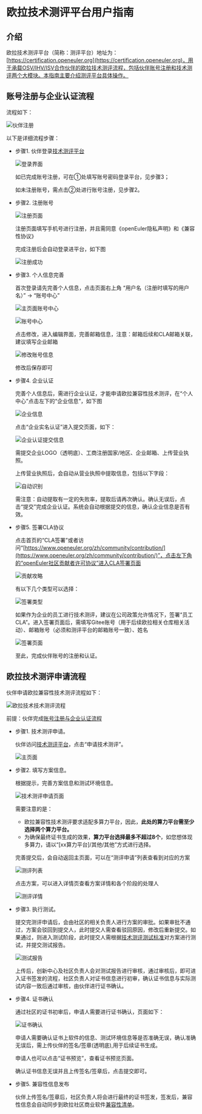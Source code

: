 # 欧拉技术测评平台用户指南

## 介绍
欧拉技术测评平台（简称：测评平台）地址为：[https://certification.openeuler.org](https://certification.openeuler.org)，用于承载OSV/IHV/ISV合作伙伴的欧拉技术测评流程，包括伙伴账号注册和技术测评两个大模块。本指南主要介绍测评平台具体操作。

## 账号注册与企业认证流程
流程如下：

![伙伴注册](docs/平台用户指南/伙伴注册.png)

以下是详细流程步骤：

- 步骤1. 伙伴登录[技术测评平台](https://certification.openeuler.org)

  ![登录界面](docs/平台用户指南/登录界面.png)

  如已完成账号注册，可在①处填写账号密码登录平台，见步骤3；

  如未注册账号，需点击②处进行账号注册，见步骤2。

- 步骤2. 注册账号

  ![注册页面](docs/平台用户指南/注册界面.png)

  注册页面填写手机号进行注册，并且需同意《openEuler隐私声明》和《兼容性协议》

  完成注册后会自动登录进平台，如下图
  
  ![注册成功](docs/平台用户指南/注册成功.png)

- 步骤3. 个人信息完善

  首次登录请先完善个人信息，点击页面右上角 “用户名（注册时填写的用户名）” -> “账号中心”

  ![主页面账号中心](docs/平台用户指南/主页面账号中心.png)

  ![账号中心](docs/平台用户指南/账号中心.png)

  点击修改，进入编辑界面，完善邮箱信息，注意：邮箱后续和CLA邮箱关联，建议填写企业邮箱

  ![修改账号信息](docs/平台用户指南/修改账号信息.png)

  修改后保存即可

- 步骤4. 企业认证
  
  完善个人信息后，需进行企业认证，才能申请欧拉兼容性技术测评，在“个人中心”点击左下的“企业信息”，如下图
  
  ![企业信息](docs/平台用户指南/企业认证.png)
  
  点击“企业实名认证”进入提交页面，如下：
  
  ![企业认证提交信息](docs/平台用户指南/企业认证需手动填写信息.png)
  
  需提交企业LOGO（透明底）、工商注册国家/地区、企业邮箱、上传营业执照。
  
  上传营业执照后，会自动从营业执照中提取信息，包括以下字段：
  
  ![自动识别](docs/平台用户指南/企业认证自动识别信息.png)
  
  需注意：自动提取有一定的失败率，提取后请再次确认。确认无误后，点击“提交”完成企业认证。系统会自动根据提交的信息，确认企业信息是否有效。
  
- 步骤5. 签署CLA协议

  点击首页的“CLA签署”或者访问“[https://www.openeuler.org/zh/community/contribution/](https://www.openeuler.org/zh/community/contribution/)”，点击左下角的“openEuler社区贡献者许可协议”进入CLA签署页面
  
  ![贡献攻略](docs/平台用户指南/CLA签署指导.png)

  有以下几个类型可以选择：

  ![签署类型](docs/平台用户指南/CLA签署类型选择.png)

  如果作为企业的员工进行技术测评，建议在公司政策允许情况下，签署“员工CLA”。进入签署页面后，需填写Gitee账号（用于后续欧拉相关仓库相关活动）、邮箱账号（必须和测评平台的邮箱账号一致）、姓名
  
  ![签署页面](docs/平台用户指南/个人&员工CLA.png)

  至此，完成伙伴账号的注册和认证。


## 欧拉技术测评申请流程
伙伴申请欧拉兼容性技术测评流程如下：

![欧拉技术技术测评流程](docs/欧拉技术测评流程.png)

前提：伙伴完成[账号注册与企业认证流程](#账号注册与企业认证流程)

- 步骤1. 技术测评申请。
  
  伙伴访问[技术测评平台](https://certification.openeuler.org)，点击“申请技术测评”。

  ![主页面](docs/平台用户指南/主界面.png)
  
- 步骤2. 填写方案信息。
  
  根据提示，完善方案信息和测试环境信息。
  
  ![技术测评申请页面](docs/平台用户指南/技术测评申请页面.png)

  需要注意的是：
  
  - 欧拉兼容性技术测评要求适配多算力平台，因此，**此处的算力平台需至少选择两个算力平台。**
  - 为确保最终证书生成的效果，**算力平台选择最多不超过8个**，如您想体现多算力，请以“[xx算力平台]/其他/其他”方式进行选择。
  
  完善提交后，会自动返回主页面，可以在“测评申请”列表查看到对应的方案
  
  ![测评列表](docs/平台用户指南/测评申请列表.png)
  
  点击方案，可以进入详情页查看方案详情和各个阶段的处理人
  
  ![测评详情](docs/平台用户指南/测评详情.png)
  
- 步骤3. 执行测试。

  提交完测评申请后，会由社区的相关负责人进行方案的审批。如果审批不通过，方案会驳回到提交人，此时提交人需查看驳回原因，修改后重新提交。如果通过，则进入测试阶段，此时提交人需根据[技术测评测试标准](README.md#测试标准)对方案进行测试，并提交测试报告。

  ![测试报告](docs/平台用户指南/上传测试报告.png)

  上传后，创新中心及社区负责人会对测试报告进行审核，通过审核后，即可进入证书签发的流程，社区负责人对证书信息进行初审，确认证书信息与实际测试内容一致后通过审核，由伙伴进行证书确认。

- 步骤4. 证书确认

  通过社区的证书初审后，申请人需要进行证书确认，页面如下：

  ![证书确认](docs/平台用户指南/证书确认.png)

  申请人需要确认证书上软件的信息、测试环境信息等是否准确无误，确认准确无误后，需上传伙伴的签名/签章(透明底),用于后续证书生成。

  申请人也可以点击“证书预览”，查看证书预览页面。

  确认证书信息无误并且上传签名/签章后，点击提交即可。

- 步骤5. 兼容性信息发布

  伙伴上传签名/签章后，社区负责人将会进行最终的证书签发，签发后，兼容性信息会自动同步到欧拉社区商业软件[兼容性清单](https://www.openeuler.org/zh/compatibility/)。